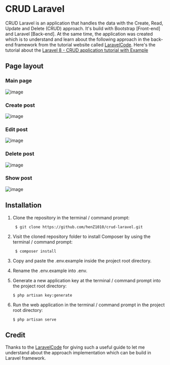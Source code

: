 # CRUD Laravel

CRUD Laravel is an application that handles the data with the Create, Read, Update and Delete (CRUD) approach. It's build with Bootstrap [Front-end] and Laravel [Back-end]. At the same time, the application was created which is to understand and learn about the following approach in the back-end framework from the tutorial website called [LaravelCode](https://www.laravelcode.com/). Here's the tutorial about the [Laravel 8 - CRUD application tutorial with Example](https://www.laravelcode.com/post/laravel-8-crud-application-tutorial-with-example)

## Page layout
### Main page
![image](https://user-images.githubusercontent.com/65068770/147852697-52e26135-7f4b-4680-bd8f-7195fe6d645c.png)

### Create post
![image](https://user-images.githubusercontent.com/65068770/147852722-adac2d14-1dc0-49e1-bac5-c84ef06c0de3.png)

### Edit post
![image](https://user-images.githubusercontent.com/65068770/147852735-6c358e8a-c0b2-49f7-8a9f-dbf2e8531002.png)

### Delete post
![image](https://user-images.githubusercontent.com/65068770/147852749-b05c5ee8-75b4-4218-a9c9-edc0d526a132.png)

### Show post
![image](https://user-images.githubusercontent.com/65068770/147852754-4d5b4116-78fe-4976-9e23-38517499c6fb.png)

## Installation
1. Clone the repository in the terminal / command prompt:

        $ git clone https://github.com/henZ1010/crud-laravel.git

2. Visit the cloned repository folder to install Composer by using the terminal / command prompt:
        
        $ composer install

3. Copy and paste the .env.example inside the project root directory.

4. Rename the .env.example into .env.

5. Generate a new application key at the terminal / command prompt into the project root directory:
       
       $ php artisan key:generate

6. Run the web application in the terminal / command prompt in the project root directory:
       
       $ php artisan serve

## Credit
Thanks to the [LaravelCode](https://www.laravelcode.com/) for giving such a useful guide to let me understand about the approach implementation which can be build in Laravel framework.
